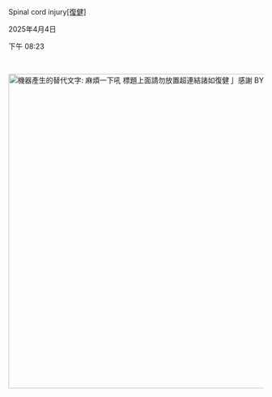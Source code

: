 Spinal cord injury[\[復健\]](onenote:#其他科&section-id={3DCF7DF0-1434-4FA1-852D-65472B53D59C}&page-id={B56D53F9-7258-4ACE-B5FE-69BE93677E88}&object-id={7CB0E948-E578-4DA4-9A17-BD790EFBEE01}&B&base-path=https://d.docs.live.net/56ce32fba64785ca/文件/國考中文醫學知識網站架設計畫/新的節%201.one)

2025年4月4日

下午 08:23

 

<img src="C:\Users\ai\AppData\Local\Temp\國考中文醫學知識網站架設計畫\pandoc/media/image1.png" style="width:16.17708in;height:6.46875in" alt="機器產生的替代文字: 麻煩一下吼 標題上面請勿放置超連結諸如復健亅 感謝 BY工程組" />

 
